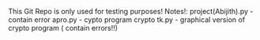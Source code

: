 This Git Repo is only used for testing purposes!
Notes!:
project(Abijith).py    - contain error
apro.py                - cypto program
crypto tk.py           - graphical version of crypto program ( contain errors!!)
